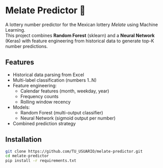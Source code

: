 # Melate Predictor 🎲

A lottery number predictor for the Mexican lottery *Melate* using Machine Learning.  
This project combines **Random Forest** (sklearn) and a **Neural Network** (Keras) 
with feature engineering from historical data to generate top-K number predictions.

## Features
- Historical data parsing from Excel
- Multi-label classification (numbers 1..N)
- Feature engineering:
  - Calendar features (month, weekday, year)
  - Frequency counts
  - Rolling window recency
- Models:
  - Random Forest (multi-output classifier)
  - Neural Network (sigmoid output per number)
- Combined prediction strategy

## Installation
```bash
git clone https://github.com/TU_USUARIO/melate-predictor.git
cd melate-predictor
pip install -r requirements.txt
